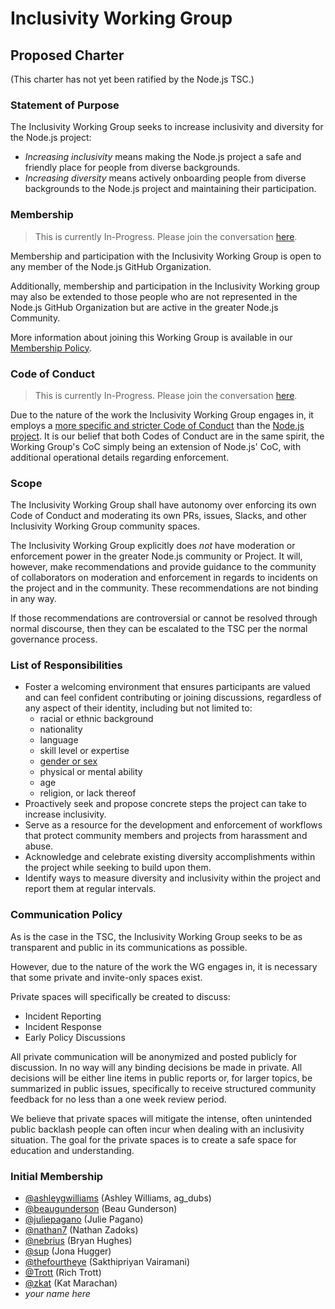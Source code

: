 # Inclusivity Working Group

## Proposed Charter

(This charter has not yet been ratified by the Node.js TSC.)

### Statement of Purpose

The Inclusivity Working Group seeks to increase inclusivity and diversity
for the Node.js project:
  - *Increasing inclusivity* means making the Node.js project a safe and
    friendly place for people from diverse backgrounds.
  - *Increasing diversity* means actively onboarding people from diverse
    backgrounds to the Node.js project and maintaining their participation.

### Membership
> This is currently In-Progress. Please join the conversation [here][1].

Membership and participation with the Inclusivity Working Group is open
to any member of the Node.js GitHub Organization.

Additionally, membership and participation in the Inclusivity
Working group may also be extended to those people who are not represented
in the Node.js GitHub Organization but are active in the greater Node.js
Community.

More information about joining this Working Group is available in our 
[Membership Policy][1].

### Code of Conduct
> This is currently In-Progress. Please join the conversation [here][2]. 

Due to the nature of the work the Inclusivity Working Group engages in,
it employs a [more specific and stricter Code of Conduct][2] than the 
[Node.js project][4]. It is our belief that both Codes of Conduct are in
the same spirit, the Working Group's CoC simply being an extension of
Node.js' CoC, with additional operational details regarding enforcement.

### Scope

The Inclusivity Working Group shall have autonomy over enforcing its own
Code of Conduct and moderating its own PRs, issues, Slacks, and other
Inclusivity Working Group community spaces.

The Inclusivity Working Group explicitly does *not* have moderation or
enforcement power in the greater Node.js community or Project. It will,
however, make recommendations and provide guidance to the community
of collaborators on moderation and enforcement in
regards to incidents on the project and in the community. These
recommendations are not binding in any way.

If those recommendations are controversial or cannot be resolved through
normal discourse, then they can be escalated to the TSC per the normal
governance process.

### List of Responsibilities

* Foster a welcoming environment that ensures participants are valued and can
feel confident contributing or joining discussions, regardless of any aspect of 
their identity, including but not limited to:
  - racial or ethnic background
  - nationality
  - language
  - skill level or expertise
  - [gender or sex][3]
  - physical or mental ability
  - age
  - religion, or lack thereof
* Proactively seek and propose concrete steps the project can take to increase
inclusivity.
* Serve as a resource for the development and enforcement of workflows that 
protect community members and projects from harassment and abuse.
* Acknowledge and celebrate existing diversity accomplishments within the
project while seeking to build upon them.
* Identify ways to measure diversity and inclusivity within the project and
report them at regular intervals.

### Communication Policy

As is the case in the TSC, the Inclusivity Working Group seeks to be as 
transparent and public in its communications as possible.

However, due to the nature of the work the WG engages in, it is necessary
that some private and invite-only spaces exist.

Private spaces will specifically be created to discuss:
- Incident Reporting
- Incident Response
- Early Policy Discussions

All private communication will be anonymized and posted publicly for discussion.
In no way will any binding decisions be made in private. All decisions will be 
either line items in public reports or, for larger topics, be summarized in public
issues, specifically to receive structured community feedback for no less than a
one week review period.

We believe that private spaces will mitigate the intense, often unintended public
backlash people can often incur when dealing with an inclusivity situation. The
goal for the private spaces is to create a safe space for education and understanding.

### Initial Membership

* [@ashleygwilliams](https://github.com/ashleygwilliams) (Ashley Williams, ag_dubs)
* [@beaugunderson](https://github.com/beaugunderson) (Beau Gunderson)
* [@juliepagano](https://github.com/juliepagano) (Julie Pagano)
* [@nathan7](https://github.com/nathan7) (Nathan Zadoks)
* [@nebrius](https://github.com/nebrius) (Bryan Hughes)
* [@sup](https://github.com/sup) (Jona Hugger)
* [@thefourtheye](https://github.com/thefourtheye) (Sakthipriyan Vairamani)
* [@Trott](https://github.com/Trott) (Rich Trott)
* [@zkat](https://github.com/zkat) (Kat Marachan)
* *your name here*

[1]: https://github.com/nodejs/inclusivity/pull/32
[2]: https://github.com/nodejs/inclusivity/pull/22
[3]: http://www.glaad.org/reference/transgender
[4]: https://github.com/nodejs/node/blob/master/CODE_OF_CONDUCT.md
